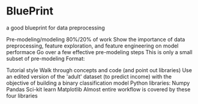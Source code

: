 # BluePrint
a good blueprint for data preprocessing

Pre-modeling/modeling 80%/20% of work
Show the importance of data preprocessing, feature exploration, and feature engineering on model performace
Go over a few effective pre-modeling steps
This is only a small subset of pre-modeling
Format:

Tutorial style
Walk through concepts and code (and point out libraries)
Use an edited version of the 'adult' dataset (to predict income) with the objective of building a binary classification model
Python libraries:
Numpy
Pandas
Sci-kit learn
Matplotlib
Almost entire workflow is covered by these four libraries
